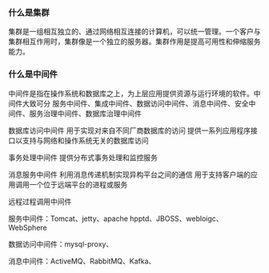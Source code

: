 ### 什么是集群

集群是一组相互独立的、通过网络相互连接的计算机，可以统一管理。一个客户与集群相互作用时，集群像是一个独立的服务器。集群作用是提高可用性和伸缩服务能力。

### 什么是中间件

中间件是指在操作系统和数据库之上，为上层应用提供资源与运行环境的软件。中间件大致可分 服务中间件、集成中间件、数据访问中间件、消息中间件、安全中间件、服务治理中间件、数据库治理中间件

数据库访问中间件 用于实现对来自不同厂商数据库的访问 提供一系列应用程序接口以支持与网络和操作系统无关的数据库访问 

事务处理中间件 提供分布式事务处理和监控服务 

消息服务中间件 利用消息传递机制实现异构平台之间的通信 用于支持客户端的应用调用一个位于远端平台的进程或服务 

远程过程调用中间件

服务中间件：Tomcat、jetty、apache hpptd、JBOSS、webloigc、WebSphere

数据访问中间件：mysql-proxy、

消息中间件：ActiveMQ、RabbitMQ、Kafka、

